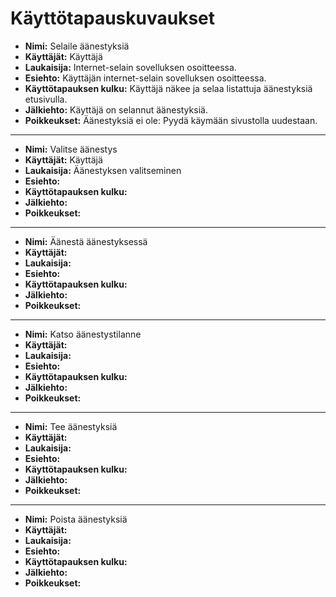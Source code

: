 
# Käyttötapauskuvaukset

- **Nimi:** Selaile äänestyksiä
- **Käyttäjät:** Käyttäjä
- **Laukaisija:** Internet-selain sovelluksen osoitteessa.
- **Esiehto:** Käyttäjän internet-selain sovelluksen osoitteessa.
- **Käyttötapauksen kulku:** Käyttäjä näkee ja selaa listattuja äänestyksiä etusivulla.
- **Jälkiehto:** Käyttäjä on selannut äänestyksiä.
- **Poikkeukset:** Äänestyksiä ei ole: Pyydä käymään sivustolla uudestaan.
---
- **Nimi:** Valitse äänestys
- **Käyttäjät:** Käyttäjä
- **Laukaisija:** Äänestyksen valitseminen
- **Esiehto:** 
- **Käyttötapauksen kulku:**
- **Jälkiehto:**
- **Poikkeukset:**
---
- **Nimi:** Äänestä äänestyksessä
- **Käyttäjät:**
- **Laukaisija:**
- **Esiehto:**
- **Käyttötapauksen kulku:**
- **Jälkiehto:**
- **Poikkeukset:**
---
- **Nimi:** Katso äänestystilanne
- **Käyttäjät:**
- **Laukaisija:**
- **Esiehto:**
- **Käyttötapauksen kulku:**
- **Jälkiehto:**
- **Poikkeukset:**
---
- **Nimi:** Tee äänestyksiä
- **Käyttäjät:**
- **Laukaisija:**
- **Esiehto:**
- **Käyttötapauksen kulku:**
- **Jälkiehto:**
- **Poikkeukset:**
---
- **Nimi:** Poista äänestyksiä
- **Käyttäjät:**
- **Laukaisija:**
- **Esiehto:**
- **Käyttötapauksen kulku:**
- **Jälkiehto:**
- **Poikkeukset:**